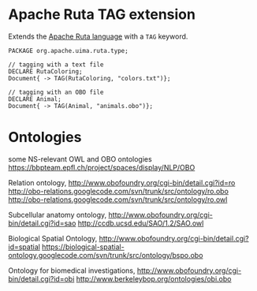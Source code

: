 # Apache Ruta TAG extension

Extends the [Apache Ruta language](https://uima.apache.org/d/ruta-current/tools.ruta.book.html) with a `TAG` keyword.
 
    PACKAGE org.apache.uima.ruta.type;

    // tagging with a text file
    DECLARE RutaColoring;
    Document{ -> TAG(RutaColoring, "colors.txt")};

    // tagging with an OBO file
    DECLARE Animal;
    Document{ -> TAG(Animal, "animals.obo")};


# Ontologies



some NS-relevant OWL and OBO ontologies 
https://bbpteam.epfl.ch/project/spaces/display/NLP/OBO

Relation ontology, http://www.obofoundry.org/cgi-bin/detail.cgi?id=ro
http://obo-relations.googlecode.com/svn/trunk/src/ontology/ro.obo
http://obo-relations.googlecode.com/svn/trunk/src/ontology/ro.owl


Subcellular anatomy ontology, http://www.obofoundry.org/cgi-bin/detail.cgi?id=sao
http://ccdb.ucsd.edu/SAO/1.2/SAO.owl

Biological Spatial Ontology, http://www.obofoundry.org/cgi-bin/detail.cgi?id=spatial
https://biological-spatial-ontology.googlecode.com/svn/trunk/src/ontology/bspo.obo

Ontology for biomedical investigations, http://www.obofoundry.org/cgi-bin/detail.cgi?id=obi
http://www.berkeleybop.org/ontologies/obi.obo
